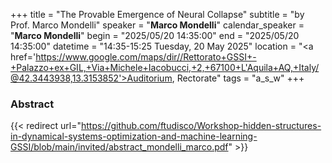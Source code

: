 +++
title = "The Provable Emergence of Neural Collapse"
subtitle = "by Prof. Marco Mondelli"
speaker = "**Marco Mondelli**"
calendar_speaker = "<strong>Marco Mondelli</strong>"
begin = "2025/05/20  14:35:00"
end = "2025/05/20  14:35:00"
datetime = "14:35-15:25 Tuesday, 20 May 2025"
location = "<a href='https://www.google.com/maps/dir//Rettorato+GSSI+-+Palazzo+ex+GIL,+Via+Michele+Iacobucci,+2,+67100+L'Aquila+AQ,+Italy/@42.3443938,13.3153852'>Auditorium, Rectorate</a>"
tags = "a_s_w"
+++

### Abstract
{{< redirect url="https://github.com/ftudisco/Workshop-hidden-structures-in-dynamical-systems-optimization-and-machine-learning-GSSI/blob/main/invited/abstract_mondelli_marco.pdf" >}}
